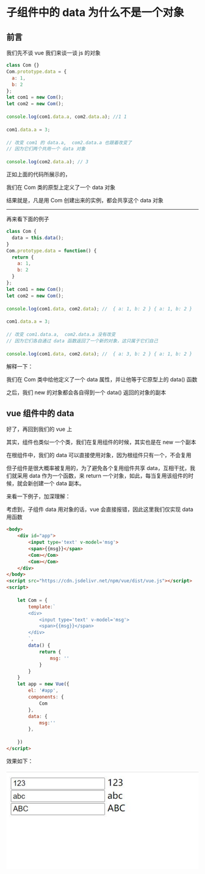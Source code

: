 # 子组件中的 data 为什么不是一个对象
  
## 前言

我们先不谈 vue 我们来谈一谈 js 的对象    

```js
class Com {}
Com.prototype.data = {
  a: 1,
  b: 2
};
let com1 = new Com();
let com2 = new Com();

console.log(com1.data.a, com2.data.a); //1 1

com1.data.a = 3;

// 改变 com1 的 data.a,  com2.data.a 也跟着改变了
// 因为它们两个共用一个 data 对象

console.log(com2.data.a); // 3
```

正如上面的代码所展示的，

我们在 Com 类的原型上定义了一个 data 对象    

结果就是，凡是用 Com 创建出来的实例，都会共享这个 data 对象    

---

再来看下面的例子

```js
class Com {
  data = this.data();
}
Com.prototype.data = function() {
  return {
    a: 1,
    b: 2
  }
};
let com1 = new Com();
let com2 = new Com();

console.log(com1.data, com2.data); //  { a: 1, b: 2 } { a: 1, b: 2 }

com1.data.a = 3;

// 改变 com1.data.a,  com2.data.a 没有改变
// 因为它们各自通过 data 函数返回了一个新的对象，这只属于它们自己

console.log(com1.data, com2.data); //  { a: 3, b: 2 } { a: 1, b: 2 }
```    

解释一下：    

我们在 Com 类中给他定义了一个 data 属性，并让他等于它原型上的 data() 函数    

之后，我们 new 的对象都会各自得到一个 data() 返回的对象的副本    

## vue 组件中的 data

好了，再回到我们的 vue 上    

其实，组件也类似一个个类，我们在复用组件的时候，其实也是在 new 一个副本    

在根组件中，我们的 data 可以直接使用对象，因为根组件只有一个，不会复用    

但子组件是很大概率被复用的，为了避免各个复用组件共享 data，互相干扰，我们就采用 data 作为一个函数，来 return 一个对象，如此，每当复用该组件的时候，就会新创建一个 data 副本。    

来看一下例子，加深理解：    

考虑到，子组件 data 用对象的话，vue 会直接报错，因此这里我们仅实现 data 用函数

```html
<body>
    <div id="app">
        <input type='text' v-model='msg'>
        <span>{{msg}}</span>
        <Com></Com>
        <Com></Com>
    </div>
</body>
<script src="https://cdn.jsdelivr.net/npm/vue/dist/vue.js"></script>
<script>

    let Com = {
        template:`
        <div>
            <input type='text' v-model='msg'>
            <span>{{msg}}</span>
        </div>
        `,
        data() {
            return {
                msg: ''
            }
        }
    }
    let app = new Vue({
        el: '#app',
        components: {
            Com
        },
        data: {
            msg:''
        },
        
    })
</script>
```
效果如下：    

![](./assets/vuedata.jpg)

